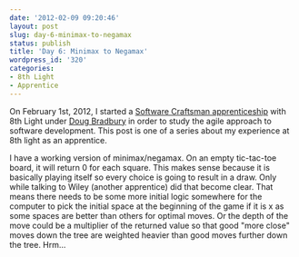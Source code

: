 ```yaml
---
date: '2012-02-09 09:20:46'
layout: post
slug: day-6-minimax-to-negamax
status: publish
title: 'Day 6: Minimax to Negamax'
wordpress_id: '320'
categories:
- 8th Light
- Apprentice
---
```


On February 1st, 2012, I started a [Software Craftsman apprenticeship](http://www.8thlight.com/apprenticeship) with 8th Light under [Doug Bradbury](http://www.8thlight.com/our-team/doug-bradbury) in order to study the agile approach to software development. This post is one of a series about my experience at 8th light as an apprentice.


I have a working version of minimax/negamax. On an empty tic-tac-toe board, it will return 0 for each square. This makes sense because it is basically playing itself so every choice is going to result in a draw. Only while talking to Wiley (another apprentice) did that become clear. That means there needs to be some more initial logic somewhere for the computer to pick the initial space at the beginning of the game if it is x as some spaces are better than others for optimal moves. Or the depth of the move could be a multiplier of the returned value so that good "more close" moves down the tree are weighted heavier than good moves further down the tree. Hrm...
